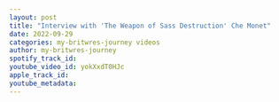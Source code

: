 ```yaml
---
layout: post
title: "Interview with 'The Weapon of Sass Destruction' Che Monet"
date: 2022-09-29
categories: my-britwres-journey videos
author: my-britwres-journey
spotify_track_id: 
youtube_video_id: yokXxdT0HJc
apple_track_id: 
youtube_metadata: 
---
```

